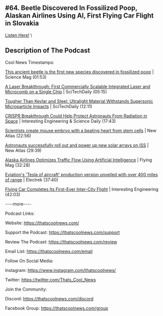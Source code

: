 #64. Beetle Discovered In Fossilized Poop, Alaskan Airlines Using AI, First Flying Car Flight in Slovakia
---
[Listen Here!](https://thatscoolnews.podbean.com/e/64-beetle-discovered-in-fossilized-poop-alaskan-airlines-using-ai-first-flying-car-flight-in-slovakia/) \
## Description of The Podcast
Cool News Timestamps:
<p><a href='https://www.sciencemag.org/news/2021/06/ancient-beetle-first-new-species-discovered-fossilized-poop'>This ancient beetle is the first new species discovered in fossilized poop</a> | Science Mag (01:53)</p>

<p><a href='https://scitechdaily.com/a-laser-breakthrough-first-commercially-scalable-integrated-laser-and-microcomb-on-a-single-chip/'>A Laser Breakthrough: First Commercially Scalable Integrated Laser and Microcomb on a Single Chip</a> | SciTechDaily (05:15)</p>

<p><a href='https://scitechdaily.com/tougher-than-kevlar-and-steel-ultralight-material-withstands-supersonic-microparticle-impacts/'>Tougher Than Kevlar and Steel: Ultralight Material Withstands Supersonic Microparticle Impacts</a> | SciTechDaily (12:11)</p>

<p><a href='https://interestingengineering.com/crispr-protect-astronauts-space-radiation'>CRISPR Breakthrough Could Help Protect Astronauts From Radiation in Space</a> | Interesting Engineering & Science Daily (17:43)</p>

<p><a href='https://newatlas.com/science/mouse-embryo-beating-heart-stem-cells/'>Scientists create mouse embryo with a beating heart from stem cells</a> | New Atlas (22:56)</p>

<p><a href='https://newatlas.com/space/international-space-station-two-solar-array-install/'>Astronauts successfully roll out and power up new solar arrays on ISS</a> | New Atlas (29:39)</p>

<p><a href='https://www.flyingmag.com/story/news/alaska-airlines-airspace-intelligence/'>Alaska Airlines Optimizes Traffic Flow Using Artificial Intelligence</a> | Flying Mag (32:28)</p>

<p><a href='https://electrek.co/2021/07/01/eviation-tesla-of-aircraft-production-version-unveiled-range/'>Eviation's 'Tesla of aircraft' production version unveiled with over 400 miles of range</a> | Electrek (37:40)</p>

<p><a href='https://interestingengineering.com/flying-car-completes-its-first-ever-inter-city-flight?utm_source=tldrnewsletter'>Flying Car Completes Its First-Ever Inter-City Flight</a> | Interesting Engineering (42:03)</p>

<p>----more----</p>

Podcast Links:
<p style="text-align:left;">Website: <a href='https://thatscoolnews.com/'>https://thatscoolnews.com/</a></p>

<p style="text-align:left;">Support the Podcast: <a href='https://thatscoolnews.com/support'>https://thatscoolnews.com/support</a></p>

<p style="text-align:left;">Review The Podcast: <a href='https://thatscoolnews.com/review/'>https://thatscoolnews.com/review</a></p>

<p style="text-align:left;">Email List: <a href='https://thatscoolnews.com/email/'>https://thatscoolnews.com/email</a></p>

Follow On Social Media:
<p style="text-align:left;">Instagram: <a href='https://www.instagram.com/thatscoolnews/'>https://www.instagram.com/thatscoolnews/ </a></p>

<p style="text-align:left;">Twitter: <a href='https://twitter.com/Thats_Cool_News'>https://twitter.com/Thats_Cool_News</a> </p>

Join the Community:
<p style="text-align:left;">Discord: <a href='https://thatscoolnews.com/discord'>https://thatscoolnews.com/discord</a></p>

<p style="text-align:left;">Facebook Group: <a href='https://thatscoolnews.com/group'>https://thatscoolnews.com/group</a></p>
